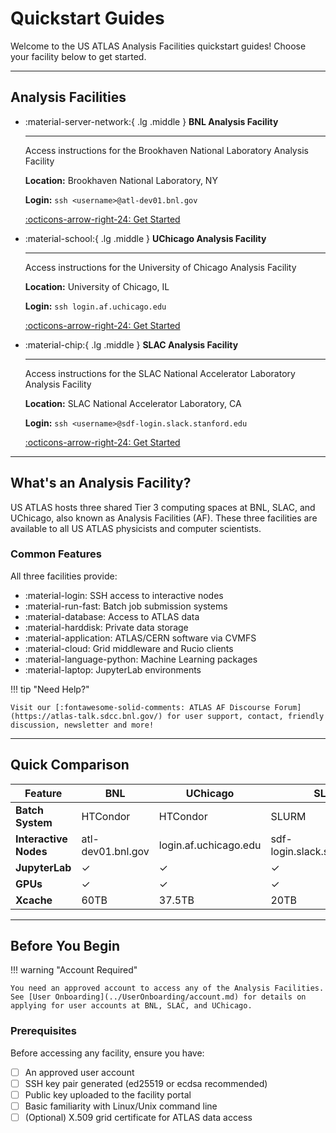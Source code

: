 # Quickstart Guides

Welcome to the US ATLAS Analysis Facilities quickstart guides! Choose your
facility below to get started.

---

## Analysis Facilities

<div class="grid cards" markdown>

- :material-server-network:{ .lg .middle } **BNL Analysis Facility**

  ***

  Access instructions for the Brookhaven National Laboratory Analysis Facility

  **Location:** Brookhaven National Laboratory, NY

  **Login:** `ssh <username>@atl-dev01.bnl.gov`

  [:octicons-arrow-right-24: Get Started](ssh2BNL.md)

- :material-school:{ .lg .middle } **UChicago Analysis Facility**

  ***

  Access instructions for the University of Chicago Analysis Facility

  **Location:** University of Chicago, IL

  **Login:** `ssh login.af.uchicago.edu`

  [:octicons-arrow-right-24: Get Started](UChicago.md)

- :material-chip:{ .lg .middle } **SLAC Analysis Facility**

  ***

  Access instructions for the SLAC National Accelerator Laboratory Analysis
  Facility

  **Location:** SLAC National Accelerator Laboratory, CA

  **Login:** `ssh <username>@sdf-login.slack.stanford.edu`

  [:octicons-arrow-right-24: Get Started](ssh2SLAC.md)

</div>

---

## What's an Analysis Facility?

US ATLAS hosts three shared Tier 3 computing spaces at BNL, SLAC, and UChicago,
also known as Analysis Facilities (AF). These three facilities are available to
all US ATLAS physicists and computer scientists.

### Common Features

All three facilities provide:

- :material-login: SSH access to interactive nodes
- :material-run-fast: Batch job submission systems
- :material-database: Access to ATLAS data
- :material-harddisk: Private data storage
- :material-application: ATLAS/CERN software via CVMFS
- :material-cloud: Grid middleware and Rucio clients
- :material-language-python: Machine Learning packages
- :material-laptop: JupyterLab environments

!!! tip "Need Help?"

    Visit our [:fontawesome-solid-comments: ATLAS AF Discourse Forum](https://atlas-talk.sdcc.bnl.gov/) for user support, contact, friendly discussion, newsletter and more!

---

## Quick Comparison

| Feature               | BNL               | UChicago              | SLAC                         |
| --------------------- | ----------------- | --------------------- | ---------------------------- |
| **Batch System**      | HTCondor          | HTCondor              | SLURM                        |
| **Interactive Nodes** | atl-dev01.bnl.gov | login.af.uchicago.edu | sdf-login.slack.stanford.edu |
| **JupyterLab**        | ✓                 | ✓                     | ✓                            |
| **GPUs**              | ✓                 | ✓                     | ✓                            |
| **Xcache**            | 60TB              | 37.5TB                | 20TB                         |

---

## Before You Begin

!!! warning "Account Required"

    You need an approved account to access any of the Analysis Facilities. See [User Onboarding](../UserOnboarding/account.md) for details on applying for user accounts at BNL, SLAC, and UChicago.

### Prerequisites

Before accessing any facility, ensure you have:

- [ ] An approved user account
- [ ] SSH key pair generated (ed25519 or ecdsa recommended)
- [ ] Public key uploaded to the facility portal
- [ ] Basic familiarity with Linux/Unix command line
- [ ] (Optional) X.509 grid certificate for ATLAS data access
